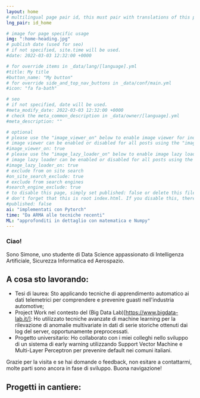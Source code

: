```yaml
---
layout: home
# multilingual page pair id, this must pair with translations of this page. (This name must be unique)
lng_pair: id_home

# image for page specific usage
img: ":home-heading.jpg"
# publish date (used for seo)
# if not specified, site.time will be used.
#date: 2022-03-03 12:32:00 +0000

# for override items in _data/lang/[language].yml
#title: My title
#button_name: "My button"
# for override side_and_top_nav_buttons in _data/conf/main.yml
#icon: "fa fa-bath"

# seo
# if not specified, date will be used.
#meta_modify_date: 2022-03-03 12:32:00 +0000
# check the meta_common_description in _data/owner/[language].yml
#meta_description: ""

# optional
# please use the "image_viewer_on" below to enable image viewer for individual pages or posts (_posts/ or [language]/_posts folders).
# image viewer can be enabled or disabled for all posts using the "image_viewer_posts: true" setting in _data/conf/main.yml.
#image_viewer_on: true
# please use the "image_lazy_loader_on" below to enable image lazy loader for individual pages or posts (_posts/ or [language]/_posts folders).
# image lazy loader can be enabled or disabled for all posts using the "image_lazy_loader_posts: true" setting in _data/conf/main.yml.
#image_lazy_loader_on: true
# exclude from on site search
#on_site_search_exclude: true
# exclude from search engines
#search_engine_exclude: true
# to disable this page, simply set published: false or delete this file
# don't forget that this is root index.html. If you disable this, there will be no index.html page to open
#published: false
ai: "implementati con Pytorch"
time: "Da ARMA alle tecniche recenti"
ML: "approfonditi in dettaglio con matematica e Numpy"
---
```


### Ciao!

Sono Simone, uno studente di Data Science appassionato di Intelligenza Artificiale, Sicurezza Informatica ed Aerospazio.

## A cosa sto lavorando: 
- Tesi di laurea: Sto applicando tecniche di apprendimento automatico ai dati telemetrici per comprendere e prevenire guasti nell'industria automotive;
- Project Work nel contesto del (Big Data Lab)[https://www.bigdata-lab.it/]: Ho utilizzato tecniche avanzate di machine learning per la rilevazione di anomalie multivariate in dati di serie storiche ottenuti dai log del server, opportunamente preprocessati.
- Progetto universitario: Ho collaborato con i miei colleghi nello sviluppo di un sistema di early warning utilizzando Support Vector Machine e Multi-Layer Perceptron per prevenire default nei comuni italiani.

Grazie per la visita e se hai domande o feedback, non esitare a contattarmi, molte parti sono ancora in fase di sviluppo. Buona navigazione!

## Progetti in cantiere:




